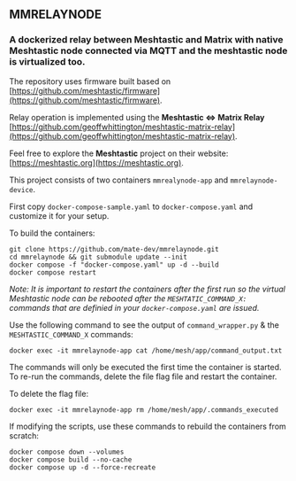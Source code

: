 ## MMRELAYNODE
### A dockerized relay between Meshtastic and Matrix with native Meshtastic node connected via MQTT and the meshtastic node is virtualized too.

The repository uses firmware built based on [https://github.com/meshtastic/firmware](https://github.com/meshtastic/firmware).

Relay operation is implemented using the **Meshtastic <=> Matrix Relay** [https://github.com/geoffwhittington/meshtastic-matrix-relay](https://github.com/geoffwhittington/meshtastic-matrix-relay).

Feel free to explore the **Meshtastic** project on their website: [https://meshtastic.org](https://meshtastic.org).

This project consists of two containers `mmrealynode-app` and `mmrelaynode-device`.

First copy `docker-compose-sample.yaml` to `docker-compose.yaml` and customize it for your setup.

To build the containers:

```
git clone https://github.com/mate-dev/mmrelaynode.git
cd mmrelaynode && git submodule update --init
docker compose -f "docker-compose.yaml" up -d --build
docker compose restart
```

*Note: It is important to restart the containers after the first run so the virtual Meshtastic node can be rebooted after the `MESHTATIC_COMMAND_X:` commands that are definied in your `docker-compose.yaml` are issued.*


Use the following command to see the output of `command_wrapper.py` & the `MESHTASTIC_COMMAND_X` commands:
```
docker exec -it mmrelaynode-app cat /home/mesh/app/command_output.txt
```

The commands will only be executed the first time the container is started. To re-run the commands, delete the file flag file and restart the container.

To delete the flag file:
```
docker exec -it mmrelaynode-app rm /home/mesh/app/.commands_executed
```

If modifying the scripts, use these commands to rebuild the containers from scratch:

```
docker compose down --volumes
docker compose build --no-cache
docker compose up -d --force-recreate 
```
